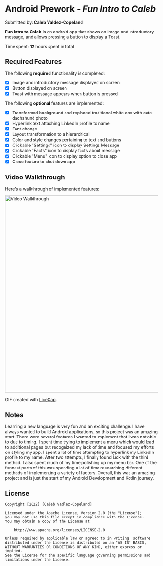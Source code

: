# Android Prework - *Fun Intro to Caleb*

Submitted by: **Caleb Valdez-Copeland**

**Fun Intro to Caleb** is an android app that shows an image and introductory message, and allows pressing a button to display a Toast. 

Time spent: **12** hours spent in total

## Required Features

The following **required** functionality is completed:

* [X] Image and introductory message displayed on screen
* [X] Button displayed on screen
* [X] Toast with message appears when button is pressed 

The following **optional** features are implemented:

* [X] Transformed background and replaced traditional white one with cute dachshund photo
* [X] Hyperlink text attaching LinkedIn profile to name
* [X] Font change
* [X] Layout transformation to a hierarchical 
* [X] Color and style changes pertaining to text and buttons
* [X] Clickable "Settings" icon to display Settings Message
* [X] Clickable "Facts" icon to display facts about message
* [X] Clickable "Menu" icon to display option to close app
* [X] Close feature to shut down app

## Video Walkthrough

Here's a walkthrough of implemented features:

<img src='./recording.gif' title='Video Walkthrough' width='' alt='Video Walkthrough' width='300' height='650'>

<!-- Replace this with whatever GIF tool you used! -->
GIF created with [LiceCap](http://www.cockos.com/licecap/).  
<!-- Other options include:
[Kap](https://getkap.co/) for macOS
[ScreenToGif](https://www.screentogif.com/) for Windows
[peek](https://github.com/phw/peek) for Linux. -->

## Notes

Learning a new language is very fun and an exciting challenge. I have always wanted to build Android applications, so this project was an amazing start. There were several features I wanted to implement that I was not able to due to timing. I spent time trying to implement a menu which would lead to additional pages but recognized my lack of time and focused my efforts on styling my app. I spent a lot of time attempting to hyperlink my LinkedIn profile to my name. After two attempts, I finally found luck with the third method. I also spent much of my time polishing up my menu bar. One of the funnest parts of this was spending a lot of time researching different methods of implementing a variety of factors. Overall, this was an amazing project and is just the start of my Android Development and Kotlin journey. 

## License

    Copyright [2022] [Caleb Vadlez-Copeland]

    Licensed under the Apache License, Version 2.0 (the "License");
    you may not use this file except in compliance with the License.
    You may obtain a copy of the License at

        http://www.apache.org/licenses/LICENSE-2.0

    Unless required by applicable law or agreed to in writing, software
    distributed under the License is distributed on an "AS IS" BASIS,
    WITHOUT WARRANTIES OR CONDITIONS OF ANY KIND, either express or implied.
    See the License for the specific language governing permissions and
    limitations under the License.